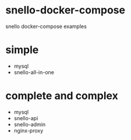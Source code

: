 # snello-docker-compose
snello docker-compose examples

# simple
- mysql
- snello-all-in-one

# complete and complex
- mysql
- snello-api
- snello-admin
- nginx-proxy

